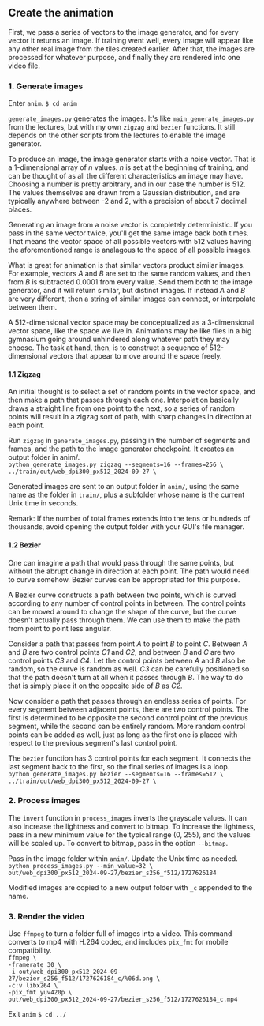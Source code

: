 ## Create the animation

First, we pass a series of vectors to the image generator, and for every vector it returns an image. If training went well, every image will appear like any other real image from the tiles created earlier. After that, the images are processed for whatever purpose, and finally they are rendered into one video file.

### 1. Generate images

Enter `anim`.
`$ cd anim`

`generate_images.py` generates the images. It's like `main_generate_images.py` from the lectures, but with my own `zigzag` and `bezier` functions. It still depends on the other scripts from the lectures to enable the image generator.

To produce an image, the image generator starts with a noise vector. That is a 1-dimensional array of *n* values. *n* is set at the beginning of training, and can be thought of as all the different characteristics an image may have. Choosing a number is pretty arbitrary, and in our case the number is 512. The values themselves are drawn from a Gaussian distribution, and are typically anywhere between -2 and 2, with a precision of about 7 decimal places.

Generating an image from a noise vector is completely deterministic. If you pass in the same vector twice, you'll get the same image back both times. That means the vector space of all possible vectors with 512 values having the aforementioned range is analagous to the space of all possible images.

What is great for animation is that similar vectors product similar images. For example, vectors *A* and *B* are set to the same random values, and then from *B* is subtracted 0.0001 from every value. Send them both to the image generator, and it will return similar, but distinct images. If instead *A* and *B* are very different, then a string of similar images can connect, or interpolate between them.

A 512-dimensional vector space may be conceptualized as a 3-dimensional vector space, like the space we live in. Animations may be like flies in a big gymnasium going around unhindered along whatever path they may choose. The task at hand, then, is to construct a sequence of 512-dimensional vectors that appear to move around the space freely.

#### 1.1 Zigzag

An initial thought is to select a set of random points in the vector space, and then make a path that passes through each one. Interpolation basically draws a straight line from one point to the next, so a series of random points will result in a zigzag sort of path, with sharp changes in direction at each point.

Run `zigzag` in `generate_images.py`, passing in the number of segments and frames, and the path to the image generator checkpoint. It creates an output folder in anim/.  
`python generate_images.py zigzag --segments=16 --frames=256 \`  
    `../train/out/web_dpi300_px512_2024-09-27 \`

Generated images are sent to an output folder in `anim/`, using the same name as the folder in `train/`, plus a subfolder whose name is the current Unix time in seconds.

Remark: If the number of total frames extends into the tens or hundreds of thousands, avoid opening the output folder with your GUI's file manager.

#### 1.2 Bezier

One can imagine a path that would pass through the same points, but without the abrupt change in direction at each point. The path would need to curve somehow. Bezier curves can be appropriated for this purpose.

A Bezier curve constructs a path between two points, which is curved according to any number of control points in between. The control points can be moved around to change the shape of the curve, but the curve doesn't actually pass through them. We can use them to make the path from point to point less angular.

Consider a path that passes from point *A* to point *B* to point *C*. Between *A* and *B* are two control points *C1* and *C2*, and between *B* and *C* are two control points *C3* and *C4*. Let the control points between *A* and *B* also be random, so the curve is random as well. *C3* can be carefully positioned so that the path doesn't turn at all when it passes through *B*. The way to do that is simply place it on the opposite side of *B* as *C2*.

Now consider a path that passes through an endless series of points. For every segment between adjacent points, there are two control points. The first is determined to be opposite the second control point of the previous segment, while the second can be entirely random. More random control points can be added as well, just as long as the first one is placed with respect to the previous segment's last control point.

The `bezier` function has 3 control points for each segment. It connects the last segment back to the first, so the final series of images is a loop.  
`python generate_images.py bezier --segments=16 --frames=512 \`  
    `../train/out/web_dpi300_px512_2024-09-27 \`

### 2. Process images

The `invert` function in `process_images` inverts the grayscale values. It can also increase the lightness and convert to bitmap. To increase the lightness, pass in a new minimum value for the typical range (0, 255), and the values will be scaled up. To convert to bitmap, pass in the option `--bitmap`.

Pass in the image folder within `anim/`. Update the Unix time as needed.  
`python process_images.py --min_value=32 \`  
	`out/web_dpi300_px512_2024-09-27/bezier_s256_f512/1727626184`

Modified images are copied to a new output folder with `_c` appended to the name. 

### 3. Render the video

Use `ffmpeg` to turn a folder full of images into a video. This command converts to mp4 with H.264 codec, and includes `pix_fmt` for mobile compatibility.  
`ffmpeg \`  
	`-framerate 30 \`  
	`-i out/web_dpi300_px512_2024-09-27/bezier_s256_f512/1727626184_c/%06d.png \`  
	`-c:v libx264 \`  
	`-pix_fmt yuv420p \`  
	`out/web_dpi300_px512_2024-09-27/bezier_s256_f512/1727626184_c.mp4`

Exit `anim`
`$ cd ../`